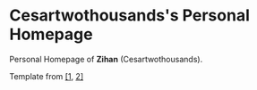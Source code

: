 # Cesartwothousands's Personal Homepage

Personal Homepage of **Zihan** (Cesartwothousands).

Template from <a href="https://jiayuanm.com/">[1<a>, <a href="https://xavihart.github.io/">2]
